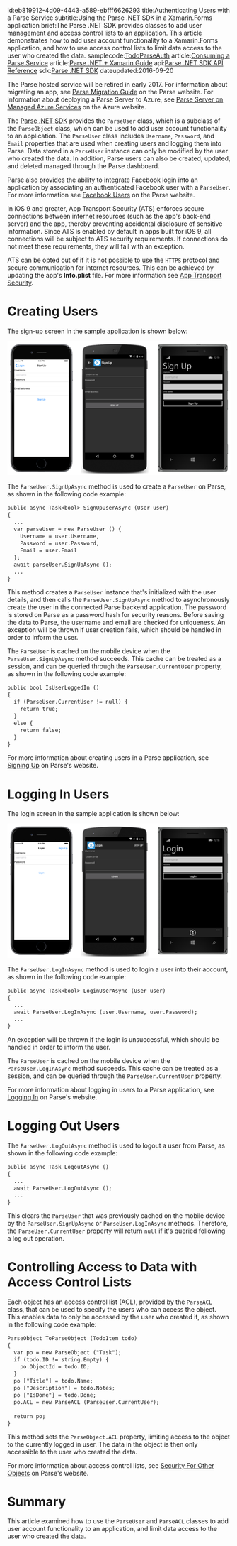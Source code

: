 id:eb819912-4d09-4443-a589-ebfff6626293
title:Authenticating Users with a Parse Service
subtitle:Using the Parse .NET SDK in a Xamarin.Forms application
brief:The Parse .NET SDK provides classes to add user management and access control lists to an application. This article demonstrates how to add user account functionality to a Xamarin.Forms application, and how to use access control lists to limit data access to the user who created the data.
samplecode:[TodoParseAuth](/samples/xamarin-forms/WebServices/TodoParseAuth/)
article:[Consuming a Parse Service](/guides/xamarin-forms/web-services/consuming/parse/)
article:[Parse .NET + Xamarin Guide](https://parse.com/docs/dotnet/guide)
api:[Parse .NET SDK API Reference](http://parse.com/docs/dotnet/api/Index.html)
sdk:[Parse .NET SDK](https://www.nuget.org/packages/parse)
dateupdated:2016-09-20

<div class="note"><p>The Parse hosted service will be retired in early 2017. For information about migrating an app, see <a href="http://parse.com/migration">Parse Migration Guide</a> on the Parse website. For information about deploying a Parse Server to Azure, see <a href="https://azure.microsoft.com/en-us/marketplace/partners/microsoft/parseserver/">Parse Server on Managed Azure Services</a> on the Azure website.</p></div>

The [Parse .NET SDK](https://www.nuget.org/packages/parse) provides the `ParseUser` class, which is a subclass of the `ParseObject` class, which can be used to add user account functionality to an application. The `ParseUser` class includes `Username`, `Password`, and `Email` properties that are used when creating users and logging them into Parse. Data stored in a `ParseUser` instance can only be modified by the user who created the data. In addition, Parse users can also be created, updated, and deleted managed through the Parse dashboard.

Parse also provides the ability to integrate Facebook login into an application by associating an authenticated Facebook user with a `ParseUser`. For more information see [Facebook Users](https://parse.com/docs/dotnet/guide#users-facebook-users) on the Parse website.

<div class="note"><p>In iOS 9 and greater, App Transport Security (ATS) enforces secure connections between internet resources (such as the app's back-end server) and the app, thereby preventing accidental disclosure of sensitive information. Since ATS is enabled by default in apps built for iOS 9, all connections will be subject to ATS security requirements. If connections do not meet these requirements, they will fail with an exception.</p>
<p>ATS can be opted out of if it is not possible to use the <code>HTTPS</code> protocol and secure communication for internet resources. This can be achieved by updating the app's <b>Info.plist</b> file. For more information see <a href="/guides/ios/platform_features/introduction_to_ios9/ats/">App Transport Security</a>.</p></div>

# Creating Users

The sign-up screen in the sample application is shown below:

![](Images/sign-up.png "Sign Up Page")

The `ParseUser.SignUpAsync` method is used to create a `ParseUser` on Parse, as shown in the following code example:

```
public async Task<bool> SignUpUserAsync (User user)
{
  ...
  var parseUser = new ParseUser () {
    Username = user.Username,
    Password = user.Password,
    Email = user.Email
  };
  await parseUser.SignUpAsync ();
  ...
}
```

This method creates a `ParseUser` instance that's initialized with the user details, and then calls the `ParseUser.SignUpAsync` method to asynchronously create the user in the connected Parse backend application. The password is stored on Parse as a password hash for security reasons. Before saving the data to Parse, the username and email are checked for uniqueness. An exception will be thrown if user creation fails, which should be handled in order to inform the user.

The `ParseUser` is cached on the mobile device when the `ParseUser.SignUpAsync` method succeeds. This cache can be treated as a session, and can be queried through the `ParseUser.CurrentUser` property, as shown in the following code example:

```
public bool IsUserLoggedIn ()
{
  if (ParseUser.CurrentUser != null) {
    return true;
  }
  else {
    return false;
  }
}
```

For more information about creating users in a Parse application, see [Signing Up](https://parse.com/docs/dotnet/guide#users-signing-up) on Parse's website.

# Logging In Users

The login screen in the sample application is shown below:

![](Images/login.png "Login Page")

The `ParseUser.LogInAsync` method is used to login a user into their account, as shown in the following code example:

```
public async Task<bool> LoginUserAsync (User user)
{
  ...
  await ParseUser.LogInAsync (user.Username, user.Password);
  ...
}
```

An exception will be thrown if the login is unsuccessful, which should be handled in order to inform the user.

The `ParseUser` is cached on the mobile device when the `ParseUser.LogInAsync` method succeeds. This cache can be treated as a session, and can be queried through the `ParseUser.CurrentUser` property.

For more information about logging in users to a Parse application, see [Logging In](https://parse.com/docs/dotnet/guide#users-logging-in) on Parse's website.

# Logging Out Users

The `ParseUser.LogOutAsync` method is used to logout a user from Parse, as shown in the following code example:

```
public async Task LogoutAsync ()
{
  ...
  await ParseUser.LogOutAsync ();
  ...
}
```

This clears the `ParseUser` that was previously cached on the mobile device by the `ParseUser.SignUpAsync` or `ParseUser.LogInAsync` methods. Therefore, the `ParseUser.CurrentUser` property will return `null` if it's queried following a log out operation.

# Controlling Access to Data with Access Control Lists

Each object has an access control list (ACL), provided by the `ParseACL` class, that can be used to specify the users who can access the object. This enables data to only be accessed by the user who created it, as shown in the following code example:

```
ParseObject ToParseObject (TodoItem todo)
{
  var po = new ParseObject ("Task");
  if (todo.ID != string.Empty) {
    po.ObjectId = todo.ID;
  }
  po ["Title"] = todo.Name;
  po ["Description"] = todo.Notes;
  po ["IsDone"] = todo.Done;
  po.ACL = new ParseACL (ParseUser.CurrentUser);

  return po;
}
```
This method sets the `ParseObject.ACL` property, limiting access to the object to the currently logged in user. The data in the object is then only accessible to the user who created the data.

For more information about access control lists, see [Security For Other Objects](https://parse.com/docs/dotnet/guide#users-security-for-other-objects) on Parse's website.

# Summary

This article examined how to use the `ParseUser` and `ParseACL` classes to add user account functionality to an application, and limit data access to the user who created the data.
